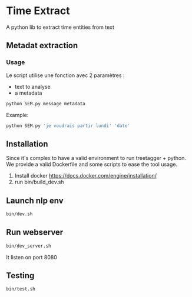 # Time Extract
A python lib to extract time entities from text

## Metadat extraction

### Usage

Le script utilise une fonction avec 2 paramètres :
- text to analyse
- a metadata

```sh
python SEM.py message metadata
```

Example:

```sh
python SEM.py 'je voudrais partir lundi' 'date'
```

## Installation

Since it's complex to have a valid environment to run treetagger + python. 
We provide a valid Dockerfile and some scripts to ease the tool usage.

1. Install docker https://docs.docker.com/engine/installation/
2. run bin/build_dev.sh

## Launch nlp env

```sh
bin/dev.sh
```

## Run webserver

```sh
bin/dev_server.sh
```

It listen on port 8080

## Testing

```sh
bin/test.sh
```
